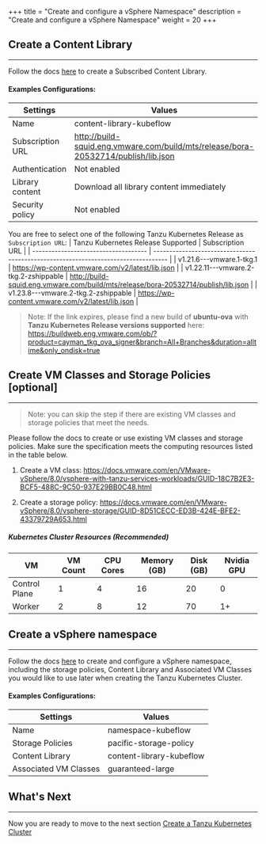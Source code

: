 +++
title = "Create and configure a vSphere Namespace"
description = "Create and configure a vSphere Namespace"
weight = 20
+++

## Create a Content Library
---
Follow the docs [here](https://docs.vmware.com/en/VMware-vSphere/8.0/vsphere-with-tanzu-installation-configuration/GUID-6519328C-E4B7-46DE-BE2D-FC9CA0994C39.html) to create a Subscribed Content Library.

#### Examples Configurations:
| Settings         | Values                                                                             |
| ---------------- | ---------------------------------------------------------------------------------- |
| Name             | content-library-kubeflow                                                           |
| Subscription URL | http://build-squid.eng.vmware.com/build/mts/release/bora-20532714/publish/lib.json |
| Authentication   | Not enabled                                                                        |
| Library content  | Download all library content immediately                                           |
| Security policy  | Not enabled                                                                        |

You are free to select one of the following Tanzu Kubernetes Release as `Subscription URL`:
| Tanzu Kubernetes Release Supported   | Subscription URL                                                                   |
| ------------------------------------ | ---------------------------------------------------------------------------------- |
| v1.21.6---vmware.1-tkg.1             | https://wp-content.vmware.com/v2/latest/lib.json                                   |
| v1.22.11---vmware.2-tkg.2-zshippable | http://build-squid.eng.vmware.com/build/mts/release/bora-20532714/publish/lib.json |
| v1.23.8---vmware.2-tkg.2-zshippable  | https://wp-content.vmware.com/v2/latest/lib.json                                   |

> Note: If the link expires, please find a new build of **ubuntu-ova** with **Tanzu Kubernetes Release versions supported** here: https://buildweb.eng.vmware.com/ob/?product=cayman_tkg_ova_signer&branch=All+Branches&duration=alltime&only_ondisk=true

## Create VM Classes and Storage Policies [optional]
---

> Note: you can skip the step if there are existing VM classes and storage policies that meet the needs.

Please follow the docs to create or use existing VM classes and storage policies. Make sure the specification meets the computing resources listed in the table below.

1. Create a VM class: https://docs.vmware.com/en/VMware-vSphere/8.0/vsphere-with-tanzu-services-workloads/GUID-18C7B2E3-BCF5-488C-9C50-937E29BB0C48.html
   
2. Create a storage policy: https://docs.vmware.com/en/VMware-vSphere/8.0/vsphere-storage/GUID-8D51CECC-ED3B-424E-BFE2-43379729A653.html

##### Kubernetes Cluster Resources (Recommended)
| VM            | VM Count | CPU Cores | Memory (GB) | Disk (GB) | Nvidia GPU |
| ------------- | -------- | --------- | ----------- | --------- | ---------- |
| Control Plane | 1        | 4         | 16          | 20        | 0          |
| Worker        | 2        | 8         | 12          | 70        | 1+          |

## Create a vSphere namespace
---
Follow the docs [here](https://docs.vmware.com/en/VMware-vSphere/8.0/vsphere-with-tanzu-installation-configuration/GUID-177C23C4-ED81-4ADD-89A2-61654C18201B.html) to create and configure a vSphere namespace, including the storage policies, Content Library and Associated VM Classes you would like to use later when creating the Tanzu Kubernetes Cluster.

#### Examples Configurations:
| Settings              | Values                   |
| --------------------- | ------------------------ |
| Name                  | namespace-kubeflow       |
| Storage Policies      | pacific-storage-policy   |
| Content Library       | content-library-kubeflow |
| Associated VM Classes | guaranteed-large         |

## What's Next
---

Now you are ready to move to the next section [Create a Tanzu Kubernetes Cluster](../cluster)
